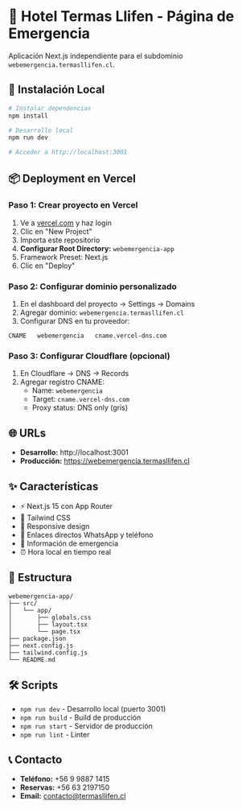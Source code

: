 # 🏨 Hotel Termas Llifen - Página de Emergencia

Aplicación Next.js independiente para el subdominio `webemergencia.termasllifen.cl`.

## 🚀 Instalación Local

```bash
# Instalar dependencias
npm install

# Desarrollo local
npm run dev

# Acceder a http://localhost:3001
```

## 📦 Deployment en Vercel

### Paso 1: Crear proyecto en Vercel

1. Ve a [vercel.com](https://vercel.com) y haz login
2. Clic en "New Project"
3. Importa este repositorio
4. **Configurar Root Directory:** `webemergencia-app`
5. Framework Preset: Next.js
6. Clic en "Deploy"

### Paso 2: Configurar dominio personalizado

1. En el dashboard del proyecto → Settings → Domains
2. Agregar dominio: `webemergencia.termasllifen.cl`
3. Configurar DNS en tu proveedor:

```
CNAME   webemergencia   cname.vercel-dns.com
```

### Paso 3: Configurar Cloudflare (opcional)

1. En Cloudflare → DNS → Records
2. Agregar registro CNAME:
   - Name: `webemergencia`
   - Target: `cname.vercel-dns.com`
   - Proxy status: DNS only (gris)

## 🌐 URLs

- **Desarrollo:** http://localhost:3001
- **Producción:** https://webemergencia.termasllifen.cl

## ✨ Características

- ⚡ Next.js 15 con App Router
- 🎨 Tailwind CSS
- 📱 Responsive design
- 🔗 Enlaces directos WhatsApp y teléfono
- 🚨 Información de emergencia
- ⏰ Hora local en tiempo real

## 📁 Estructura

```
webemergencia-app/
├── src/
│   └── app/
│       ├── globals.css
│       ├── layout.tsx
│       └── page.tsx
├── package.json
├── next.config.js
├── tailwind.config.js
└── README.md
```

## 🛠️ Scripts

- `npm run dev` - Desarrollo local (puerto 3001)
- `npm run build` - Build de producción
- `npm run start` - Servidor de producción
- `npm run lint` - Linter

## 📞 Contacto

- **Teléfono:** +56 9 9887 1415
- **Reservas:** +56 63 2197150
- **Email:** contacto@termasllifen.cl 